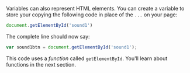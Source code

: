 Variables can also represent HTML elements. You can create a variable to store your copying the following code in place of the `...` on your page:

```javascript
document.getElementById('sound1')
```

The complete line should now say:

```javascript
var sound1btn = document.getElementById('sound1');
```

This code uses a *function* called `getElementById`. You'll learn about functions in the next section.
